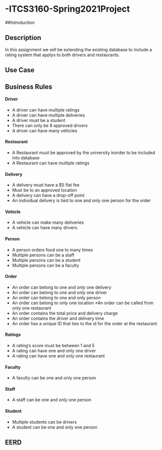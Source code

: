 # -ITCS3160-Spring2021Project
##Introduction

## Description
In this assignment we will be extending the existing database to include a rating system that applys to both drivers and restaurants.

## Use Case

## Business Rules
#### Driver
* A driver can have multiple ratings 
* A driver can have multiple deliveries 
* A driver must be a student 
* There can only be 8 approved drivers
* A driver can have many vehicles 
#### Restaurant
* A Restaurant must be approved by the university inorder to be included into database
* A Restaurant can have multiple ratings
#### Delivery
* A delivery must have a $5 flat fee
* Must be to an approved location
* A delivery can have a drop-off point
* An individual delivery is tied to one and only one person for the order
#### Vehicle
* A vehicle can make many deliveries 
* A vehicle can have many drivers
#### Person
* A person orders food one to many times
* Multiple persons can be a staff 
* Multiple persons can be a student
* Multiple persons can be a faculty 
#### Order
* An order can belong to one and only one delivery
* An order can belong to one and only one driver
* An order can belong to one and only person 
* An order can belong to only one location
*An order can be called from only one restaurant
* An order contains the total price and delivery charge
* An order contains the driver and delivery time
* An order has a unique ID that ties to the id for the order at the restaurant
#### Ratings
* A rating’s score must be between 1 and 5
* A rating can have one and only one driver
* A rating can have one and only one restaurant 
#### Faculty 
* A faculty can be one and only one person 
#### Staff
* A staff can be one and only one person
#### Student
* Multiple students can be drivers
* A student can be one and only one person



## EERD
